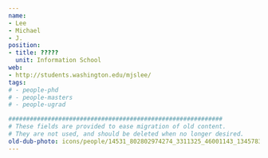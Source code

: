 ```yaml
---
name:
- Lee
- Michael
- J.
position:
- title: ?????
  unit: Information School
web:
- http://students.washington.edu/mjslee/
tags:
# - people-phd
# - people-masters
# - people-ugrad

############################################################
# These fields are provided to ease migration of old content.
# They are not used, and should be deleted when no longer desired.
old-dub-photo: icons/people/14531_802802974274_3311325_46001143_1345783_n_220x146.shkl.jpg
---
```

